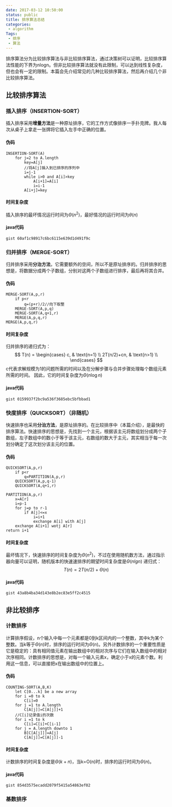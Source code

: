 ```yaml
---
date: 2017-03-12 10:50:00
status: public
title: 排序算法总结
categories:
 - algorithm
Tags: 
 - 排序
 - 算法
---
```

排序算法分为比较排序算法与非比较排序算法，通过决策树可以证明，比较排序算法性能的下界为nlogn。但非比较排序算法就没有此限制，可以达到线性复杂度，但也会有一定的限制。本篇会先介绍常见的几种比较排序算法，然后再介绍几个非比较排序算法。

## 比较排序算法
### 插入排序（INSERTION-SORT）
插入排序采用**增量方法**是一种原址排序，它的工作方式像排序一手扑克牌。我人每次从桌子上拿走一张牌将它插入左手中正确的位置。
#### 伪码
```
INSERTION-SORT(A)
    for j=2 to A.length
        key=A[j]
        //将A[j]插入到已排序的序列中
        i=j-1
        while i>0 and A[i]>key
            A[i+1]=A[i]
            i=i-1
        A[i+j]=key
```
#### 时间复杂度
插入排序的最坏情况运行时间为$\Theta(n^2)$，最好情况的运行时间为$\theta(n)$
#### java代码
`gist 60af1c98917c6bc6115e639d1d491f9c`

### 归并排序（MERGE-SORT）
归并排序采用**分治方法**，它需要额外的空间，所以不是原址排序的。归并排序的思想是，将数据分成两个子数组，分别对这两个子数组进行排序，最后再将其合并。
#### 伪码
```
MERGE-SORT(A,p,r)
    if p<r
        q=(p+r)/2//向下取整
    MERGE-SORT(A,p,q)
    MERGE-SORT(A,q+1,r)
    MERGE(A,p,q,r)
MERGE(A,p,q,r)
```
#### 时间复杂度
归并排序的递归式为：
$$
T(n) =
\begin{cases}
c, & \text{n=1} \\
2T(n/2)+cn, & \text{n>1}  \\
\end{cases}
$$
c代表求解规模为1的问题所需的时间以及在分解步骤与合并步骤处理每个数组元素所需的时间。
因此，它的时间复杂度为$\Theta(n\log n)$
#### java代码
`gist 0159937f2bc9a536f3685ebc5bfbbad1`

### 快度排序（QUICKSORT）（非随机）
快速排序也采用**分治方法**，是原址排序的。在比较排序中（本篇介绍），是最快的排序算法。快速排序的思想是，先找到一个主元，根据该主元将数组划分成两个子数组，左子数组中的数小于等于该主元，右数组的数大于主元，其实相当于每一次划分确定了这次划分该主元的位置。
#### 伪码
```
QUICKSORT(A,p,r)
    if p<r
        q=PARTITION(A,p,r)
    QUICKSORT(A,p,q-1)
    QUICKSORT(A,q+1,r)

PARTITION(A,p,r)
    x=A[r]
    i=p-1
    for j=p to r-1
        if A[j]<=x
            i=i+1
            exchange A[i] with A[j]
    exchange A[i+1] wotj A[r]
return i+1
```
#### 时间复杂度
最坏情况下，快速排序的时间复杂度为$\Theta(n^2)$，不过在使用随机数方法，通过指示器向量可以证明，随机版本的快速速排序的期望时间复杂度是$\Theta(nlgn)$
递归式：
$$
T(n)=2T(n/2)+\Theta(n)
$$
#### java代码
`gist 43a8b4ba34d143e8b2ec83e5ff2c4515`

## 非比较排序
### 计数排序
计算排序假设，n个输入中每一个元素都是0到k区间内的一个整数，其中k为某个整数。当k等于$\Theta(n)$时，排序的运行时间为$\Theta(n)$。另外计数排序的一个重要性质是它是稳定的：具有相同值元素在输出数组中的相对次序与它们在输入数组中的相对次序相同。计数排序的思想是，对每一个输入元素x，确定小于x的元素个数。利用这一信息，可以直接把x在输出数组中的位置上。
#### 伪码
```
COUNTING-SORT(A,B,K)
    let C[0...k] be a new array
    for i =0 to k
        C[i]=0
    for j =1 to A.length
        C[A[j]]=C[A[j]]+1
    //C[i]记录值i的次数
    for i =1 to k
        C[i]=C[i]+C[i-1]
    for j = A.length downto 1
        B[C[A[j]]]=A[j]
        C[A[j]]=C[A[j]]-1
```
#### 时间复杂度
计数排序的时间复杂度是$\Theta(k+n)$，当k=O(n)时，排序的运行时间为$\Theta(n)$。
#### java代码
`gist 854d3575ecadd2079f5415a54863ef02`

### 基数排序